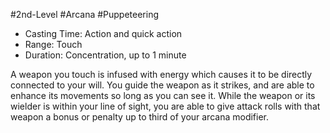 #2nd-Level #Arcana #Puppeteering
 
- Casting Time: Action and quick action
- Range: Touch
- Duration: Concentration, up to 1 minute  

A weapon you touch is infused with energy which causes it to be directly connected to your will. You guide the weapon as it strikes, and are able to enhance its movements so long as you can see it. While the weapon or its wielder is within your line of sight, you are able to give attack rolls with that weapon a bonus or penalty up to third of your arcana modifier.